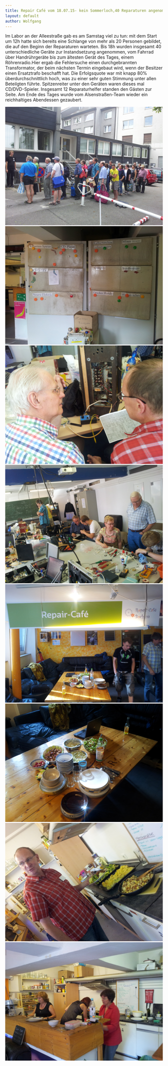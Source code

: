 ```yaml
---
title: Repair Café vom 18.07.15- kein Sommerloch,40 Reparaturen angenommen
layout: default
author: Wolfgang
---
```

Im Labor an der Alleestraße gab es am Samstag viel zu tun: mit dem Start um 12h hatte sich 
bereits eine Schlange von mehr als 20 Personen gebildet, die auf den Beginn der Reparaturen warteten.
Bis 18h wurden insgesamt 40 unterschiedliche Geräte zur Instandsetzung angenommen, vom Fahrrad über Handrührgeräte bis
zum ältesten Gerät des Tages, einem Röhrenradio.Hier ergab die Fehlersuche einen durchgebrannten Transformator, 
der beim nächsten Termin eingebaut wird, wenn der Besitzer einen Ersatztrafo beschafft hat.
Die Erfolgsquote war mit knapp 80% überdurchschnittlich hoch, was zu einer sehr guten Stimmung unter allen Beteilgten
führte. Spitzenreiter unter den Geräten waren dieses mal CD/DVD-Spieler.
Insgesamt 12 Reparaturhelfer standen den Gästen zur Seite. Am Ende des Tages wurde vom Alsenstraßen-Team wieder
ein reichhaltiges Abendessen gezaubert. 

![img1](/assets/pictures/2015-juli-01.jpg)
![img1](/assets/pictures/2015-juli-02.jpg)
![img1](/assets/pictures/2015-juli-03.jpg)
![img1](/assets/pictures/2015-juli-04.jpg)
![img1](/assets/pictures/2015-juli-05.jpg)
![img1](/assets/pictures/2015-juli-06.jpg)
![img1](/assets/pictures/2015-juli-07.jpg)
![img1](/assets/pictures/2015-juli-08.jpg)


